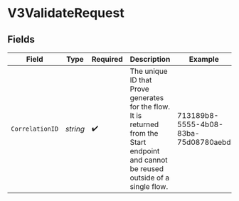 # V3ValidateRequest


## Fields

| Field                                                                                                                                  | Type                                                                                                                                   | Required                                                                                                                               | Description                                                                                                                            | Example                                                                                                                                |
| -------------------------------------------------------------------------------------------------------------------------------------- | -------------------------------------------------------------------------------------------------------------------------------------- | -------------------------------------------------------------------------------------------------------------------------------------- | -------------------------------------------------------------------------------------------------------------------------------------- | -------------------------------------------------------------------------------------------------------------------------------------- |
| `CorrelationID`                                                                                                                        | *string*                                                                                                                               | :heavy_check_mark:                                                                                                                     | The unique ID that Prove generates for the flow. It is returned from the Start endpoint and cannot be reused outside of a single flow. | 713189b8-5555-4b08-83ba-75d08780aebd                                                                                                   |